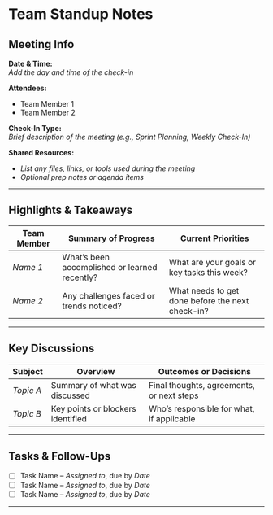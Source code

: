 # Team Standup Notes

## Meeting Info
**Date & Time:**  
*Add the day and time of the check-in*

**Attendees:**  
- Team Member 1  
- Team Member 2  

**Check-In Type:**  
*Brief description of the meeting (e.g., Sprint Planning, Weekly Check-In)*

**Shared Resources:**  
- *List any files, links, or tools used during the meeting*
- *Optional prep notes or agenda items*

---

## Highlights & Takeaways

| Team Member   | Summary of Progress                              | Current Priorities                                |
|---------------|--------------------------------------------------|--------------------------------------------------|
| *Name 1*      | What’s been accomplished or learned recently?     | What are your goals or key tasks this week?      |
| *Name 2*      | Any challenges faced or trends noticed?           | What needs to get done before the next check-in? |

---

## Key Discussions

| Subject         | Overview                                         | Outcomes or Decisions                            |
|-----------------|--------------------------------------------------|--------------------------------------------------|
| *Topic A*       | Summary of what was discussed                    | Final thoughts, agreements, or next steps        |
| *Topic B*       | Key points or blockers identified                | Who’s responsible for what, if applicable        |

---

## Tasks & Follow-Ups

- [ ] Task Name – *Assigned to*, due by *Date*
- [ ] Task Name – *Assigned to*, due by *Date*
- [ ] Task Name – *Assigned to*, due by *Date*

---
